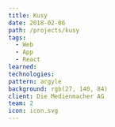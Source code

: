 ```yaml
---
title: Kusy
date: 2018-02-06
path: /projects/kusy
tags:
  - Web
  - App
  - React
learned:
technologies:
pattern: argyle
background: rgb(27, 140, 84)
client: Die Medienmacher AG
team: 2
icon: icon.svg
---
```

